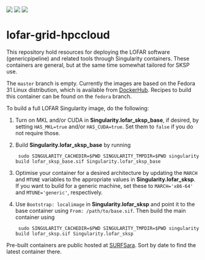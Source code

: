 <img src="https://img.shields.io/github/v/release/tikk3r/lofar-grid-hpccloud?sort=semver"/>
<img src="https://img.shields.io/github/license/tikk3r/lofar-grid-hpccloud.svg?logo=github"/>
<a href="https://zenodo.org/badge/latestdoi/136925861"><img src="https://zenodo.org/badge/136925861.svg"/></a>

# lofar-grid-hpccloud

This repository hold resources for deploying the LOFAR software (genericpipeline) and related tools through Singularity containers. These containers are general, but at the same time somewhat tailored for SKSP use.

The `master` branch is empty. Currently the images are based on the Fedora 31 Linux distribution, which is available from [DockerHub](https://hub.docker.com/_/fedora). Recipes to build this container can be found on the `fedora` branch.

To build a full LOFAR Singularity image, do the following:

1) Turn on MKL and/or CUDA in **Singularity.lofar\_sksp\_base**, if desired, by setting `HAS_MKL=true` and/or `HAS_CUDA=true`. Set them to `false` if you do not require those.

2) Build **Singularity.lofar_sksp_base** by running

        sudo SINGULARITY_CACHEDIR=$PWD SINGULARITY_TMPDIR=$PWD singularity build lofar_sksp_base.sif Singularity.lofar_sksp_base

3) Optimise your container for a desired architecture by updating the `MARCH` and `MTUNE` variables to the appropriate values in **Singularity.lofar_sksp**. If you want to build for a generic machine, set these to `MARCH='x86-64'` and `MTUNE='generic'`, respectively.

4) Use `Bootstrap: localimage` in **Singularity.lofar_sksp** and point it to the base container using `From: /path/to/base.sif`. Then build the main container using

        sudo SINGULARITY_CACHEDIR=$PWD SINGULARITY_TMPDIR=$PWD singularity build lofar_sksp.sif Singularity.lofar_sksp

Pre-built containers are public hosted at [SURFSara](https://lofar-webdav.grid.sara.nl/software/shub_mirror/tikk3r/lofar-grid-hpccloud/). Sort by date to find the latest container there.
